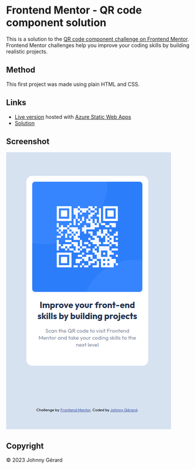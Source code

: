 # Frontend Mentor - QR code component solution
This is a solution to the [QR code component challenge on Frontend Mentor](https://www.frontendmentor.io/challenges/qr-code-component-iux_sIO_H).  
Frontend Mentor challenges help you improve your coding skills by building realistic projects. 

## Method
This first project was made using plain HTML and CSS.

## Links
 - [Live version](https://zealous-tree-09d846110.2.azurestaticapps.net/) hosted with [Azure Static Web Apps](https://azure.microsoft.com/en-us/products/app-service/static/)
 - [Solution](https://www.frontendmentor.io/solutions/qr-code-component-2KSbVgwh3f)

## Screenshot
![screenshot](./screenshot.png)

## Copyright
© 2023 Johnny Gérard
